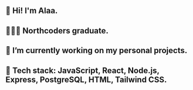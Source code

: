 ## 👋 Hi! I'm Alaa.

## 👩🏽‍🎓 Northcoders graduate.

## 🌱 I’m currently working on my personal projects.

## 🧠 Tech stack: JavaScript, React, Node.js, Express, PostgreSQL, HTML, Tailwind CSS.

<!--
**Northerner988/Northerner988** is a ✨ _special_ ✨ repository because its `README.md` (this file) appears on your GitHub profile.

Here are some ideas to get you started:

- 🔭 I’m currently working on ...
- 🌱 I’m currently learning ...
- 👯 I’m looking to collaborate on ...
- 🤔 I’m looking for help with ...
- 💬 Ask me about ...
- 📫 How to reach me: ...
- 😄 Pronouns: ...
- ⚡ Fun fact: ...
-->
